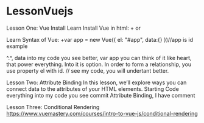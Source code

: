 # LessonVuejs
Lesson One: Vue Install
  Learn Install Vue in html:
    +<script src="https://cdn.jsdelivr.net/npm/vue/dist/vue.js"></script> or <script src="https://cdn.jsdelivr.net/npm/vue"></script>
  
  Learn Syntax of Vue:
    +var app = new Vue({
       el: "#app",
       data:{}
    })//app is id example <div id = "app"> ^.^,  data into my code you see better, var app you can think of it like heart, that power everything. Into it is option. In order to form a relationship, you use property el with id.
    // see my code, you will undertant better.

Lesson Two: Attribute Binding
   In this lesson, we’ll explore ways you can connect data to the attributes of your HTML elements.
   Starting Code
      everything into my code you see commit Attribute Binding, I have comment
      
Lesson Three: Conditional Rendering
   https://www.vuemastery.com/courses/intro-to-vue-js/conditional-rendering
